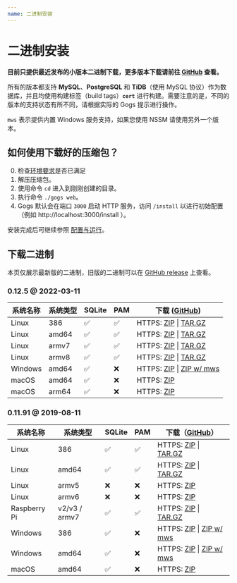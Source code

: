 ```yaml
---
name: 二进制安装
---
```


# 二进制安装

**目前只提供最近发布的小版本二进制下载，更多版本下载请前往 [GitHub](https://github.com/gogs/gogs/releases) 查看。**

所有的版本都支持 **MySQL**、**PostgreSQL** 和 **TiDB**（使用 MySQL 协议）作为数据库，并且均使用构建标签（build tags）**`cert`** 进行构建。需要注意的是，不同的版本的支持状态有所不同，请根据实际的 Gogs 提示进行操作。

`mws` 表示提供内置 Windows 服务支持，如果您使用 NSSM 请使用另外一个版本。

## 如何使用下载好的压缩包？

0. 检查[环境要求](/docs/installation)是否已满足
1. 解压压缩包。
2. 使用命令 `cd` 进入到刚刚创建的目录。
3. 执行命令 `./gogs web`。
4. Gogs 默认会在端口 `3000` 启动 HTTP 服务，访问 `/install` 以进行初始配置（例如 http://localhost:3000/install ）。

安装完成后可继续参照 [配置与运行](configuration_and_run.html)。

## 下载二进制

本页仅展示最新版的二进制，旧版的二进制可以在 [GitHub release](https://github.com/gogs/gogs/releases) 上查看。

### 0.12.5 @ 2022-03-11

|系统名称|系统类型|SQLite|PAM|下载 ([GitHub](https://github.com/gogs/gogs/releases/tag/v0.12.5))|
|------|----|------|---|--------|
|Linux|386|✅|✅|HTTPS: [ZIP](https://dl.gogs.io/0.12.5/gogs_0.12.5_linux_386.zip) \| [TAR.GZ](https://dl.gogs.io/0.12.5/gogs_0.12.5_linux_386.tar.gz)|
|Linux|amd64|✅|✅|HTTPS: [ZIP](https://dl.gogs.io/0.12.5/gogs_0.12.5_linux_amd64.zip) \| [TAR.GZ](https://dl.gogs.io/0.12.5/gogs_0.12.5_linux_amd64.tar.gz)|
|Linux|armv7|✅|✅|HTTPS: [ZIP](https://dl.gogs.io/0.12.5/gogs_0.12.5_linux_armv7.zip) \| [TAR.GZ](https://dl.gogs.io/0.12.5/gogs_0.12.5_linux_armv7.tar.gz)|
|Linux|armv8|✅|✅|HTTPS: [ZIP](https://dl.gogs.io/0.12.5/gogs_0.12.5_linux_armv8.zip) \| [TAR.GZ](https://dl.gogs.io/0.12.5/gogs_0.12.5_linux_armv8.tar.gz)|
|Windows|amd64|✅|❌|HTTPS: [ZIP](https://dl.gogs.io/0.12.5/gogs_0.12.5_windows_amd64.zip) \| [ZIP w/ mws](https://dl.gogs.io/0.12.5/gogs_0.12.5_windows_amd64_mws.zip)|
|macOS|amd64|✅|❌|HTTPS: [ZIP](https://dl.gogs.io/0.12.5/gogs_0.12.5_darwin_amd64.zip)|
|macOS|arm64|✅|❌|HTTPS: [ZIP](https://dl.gogs.io/0.12.5/gogs_0.12.5_darwin_arm64.zip)|

### 0.11.91 @ 2019-08-11

|系统名称|系统类型|SQLite|PAM|下载（[GitHub](https://github.com/gogs/gogs/releases/tag/v0.11.91)）|
|------|----|------|---|--------|
|Linux|386|✅|✅|HTTPS: [ZIP](https://dl.gogs.io/0.11.91/gogs_0.11.91_linux_386.zip) \| [TAR.GZ](https://dl.gogs.io/0.11.91/gogs_0.11.91_linux_386.tar.gz)|
|Linux|amd64|✅|✅|HTTPS: [ZIP](https://dl.gogs.io/0.11.91/gogs_0.11.91_linux_amd64.zip) \| [TAR.GZ](https://dl.gogs.io/0.11.91/gogs_0.11.91_linux_amd64.tar.gz)|
|Linux|armv5|❌|❌|HTTPS: [ZIP](https://dl.gogs.io/0.11.91/gogs_0.11.91_linux_armv5.zip)|
|Linux|armv6|❌|❌|HTTPS: [ZIP](https://dl.gogs.io/0.11.91/gogs_0.11.91_linux_armv6.zip)|
|Raspberry Pi|v2/v3 / armv7|✅|✅|HTTPS: [ZIP](https://dl.gogs.io/0.11.91/gogs_0.11.91_raspi_armv7.zip) \| [TAR.GZ](https://dl.gogs.io/0.11.91/gogs_0.11.91_raspi_armv7.tar.gz)|
|Windows|386|✅|❌|HTTPS: [ZIP](https://dl.gogs.io/0.11.91/gogs_0.11.91_windows_386.zip) \| [ZIP w/ mws](https://dl.gogs.io/0.11.91/gogs_0.11.91_windows_386_mws.zip)|
|Windows|amd64|✅|❌|HTTPS: [ZIP](https://dl.gogs.io/0.11.91/gogs_0.11.91_windows_amd64.zip) \| [ZIP w/ mws](https://dl.gogs.io/0.11.91/gogs_0.11.91_windows_amd64_mws.zip)|
|macOS|amd64|✅|❌|HTTPS: [ZIP](https://dl.gogs.io/0.11.91/gogs_0.11.91_darwin_amd64.zip)|
